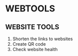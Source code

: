 # WEBTOOLS

## WEBSITE TOOLS
1. Shorten the links to websites
2. Create QR code
3. Check website health